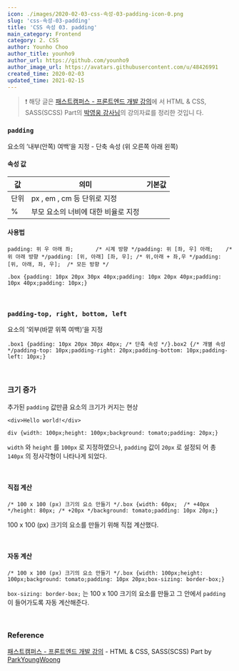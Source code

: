 ```yaml
---
icon: ./images/2020-02-03-css-속성-03-padding-icon-0.png
slug: 'css-속성-03-padding'
title: 'CSS 속성 03. padding'
main_category: Frontend
category: 2. CSS
author: Younho Choo
author_title: younho9
author_url: https://github.com/younho9
author_image_url: https://avatars.githubusercontent.com/u/48426991
created_time: 2020-02-03
updated_time: 2021-02-15
---
```


> ❗️ 해당 글은
> [패스트캠퍼스 - 프론트엔드 개발 강의](https://www.fastcampus.co.kr/dev_online_react/)에
> 서 HTML & CSS, SASS(SCSS) Part의
> [박영웅 강사님](https://github.com/ParkYoungWoong)의 강의자료를 정리한 것입니
> 다.

### `padding`

요소의 ’내부(안쪽) 여백’을 지정 - 단축 속성 (위 오른쪽 아래 왼쪽)

#### 속성 값

| 값   | 의미                                | 기본값 |
| ---- | ----------------------------------- | ------ |
| 단위 | px , em , cm 등 단위로 지정         |        |
| %    | 부모 요소의 너비에 대한 비율로 지정 |        |

#### 사용법

```plain text
padding: 위 우 아래 좌;       /* 시계 방향 */padding: 위 [좌, 우] 아래;    /* 위 아래 방향 */padding: [위, 아래] [좌, 우]; /* 위,아래 + 좌,우 */padding: [위, 아래, 좌, 우];  /* 모든 방향 */
```

```plain text
.box {padding: 10px 20px 30px 40px;padding: 10px 20px 40px;padding: 10px 40px;padding: 10px;}
```

<br />

### `padding-top, right, bottom, left`

요소의 ’외부(바깥 위쪽 여백)’을 지정

```plain text
.box1 {padding: 10px 20px 30px 40px; /* 단축 속성 */}.box2 {/* 개별 속성 */padding-top: 10px;padding-right: 20px;padding-bottom: 10px;padding-left: 10px;}
```

<br />

### 크기 증가

추가된 `padding` 값만큼 요소의 크기가 커지는 현상

```plain text
<div>Hello world!</div>
```

```plain text
div {width: 100px;height: 100px;background: tomato;padding: 20px;}
```

`width` 와 `height` 를 `100px` 로 지정하였으나, `padding` 값이 `20px` 로 설정되
어 총 `140px` 의 정사각형이 나타나게 되었다.

<br />

#### 직접 계산

```plain text
/* 100 x 100 (px) 크기의 요소 만들기 */.box {width: 60px;  /* +40px */height: 80px; /* +20px */background: tomato;padding: 10px 20px;}
```

100 x 100 (px) 크기의 요소를 만들기 위해 직접 계산했다.

<br />

#### 자동 계산

```plain text
/* 100 x 100 (px) 크기의 요소 만들기 */.box {width: 100px;height: 100px;background: tomato;padding: 10px 20px;box-sizing: border-box;}
```

`box-sizing: border-box;` 는 100 x 100 크기의 요소를 만들고 그 안에서 `padding`
이 들어가도록 자동 계산해준다.

<br />

### Reference

[패스트캠퍼스 - 프론트엔드 개발 강의](https://www.fastcampus.co.kr/dev_online_react/) -
HTML & CSS, SASS(SCSS) Part by
[ParkYoungWoong](https://github.com/ParkYoungWoong)
